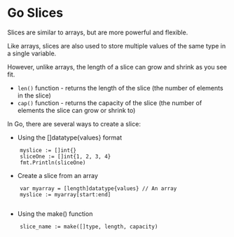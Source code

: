 # Go Slices

Slices are similar to arrays, but are more powerful and flexible.

Like arrays, slices are also used to store multiple values of the same type in a single variable.

However, unlike arrays, the length of a slice can grow and shrink as you see fit.

- `len()` function - returns the length of the slice (the number of elements in the slice)
- `cap()` function - returns the capacity of the slice (the number of elements the slice can grow or shrink to)


In Go, there are several ways to create a slice:

- Using the []datatype{values} format
```
    myslice := []int{}
    sliceOne := []int{1, 2, 3, 4}
	fmt.Println(sliceOne)
```


- Create a slice from an array
```
    var myarray = [length]datatype{values} // An array
    myslice := myarray[start:end]


```


- Using the make() function

```
    slice_name := make([]type, length, capacity)
    
```